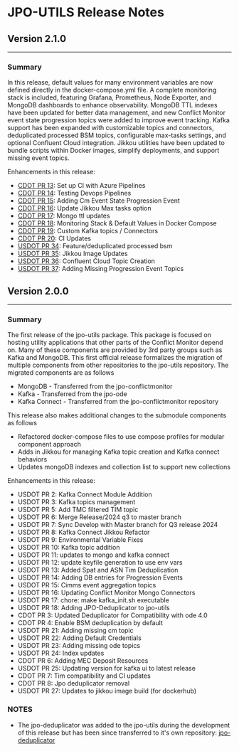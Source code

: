 # JPO-UTILS Release Notes

## Version 2.1.0
----------------------------------------
### **Summary**
In this release, default values for many environment variables are now defined directly in the docker-compose.yml file. A complete monitoring stack is included, featuring Grafana, 
Prometheus, Node Exporter, and MongoDB dashboards to enhance observability. MongoDB TTL indexes have been updated for better data management, and new Conflict Monitor event state 
progression topics were added to improve event tracking. Kafka support has been expanded with customizable topics and connectors, deduplicated processed BSM topics, configurable 
max-tasks settings, and optional Confluent Cloud integration. Jikkou utilities have been updated to bundle scripts within Docker images, simplify deployments, and support missing 
event topics.

Enhancements in this release:
- [CDOT PR 13](https://github.com/CDOT-CV/jpo-utils/pull/13): Set up CI with Azure Pipelines
- [CDOT PR 14](https://github.com/CDOT-CV/jpo-utils/pull/14): Testing Devops Pipelines
- [CDOT PR 15](https://github.com/CDOT-CV/jpo-utils/pull/15): Adding Cm Event State Progression Event
- [CDOT PR 16](https://github.com/CDOT-CV/jpo-utils/pull/16): Update Jikkou Max tasks option
- [CDOT PR 17](https://github.com/CDOT-CV/jpo-utils/pull/17): Mongo ttl updates
- [CDOT PR 18](https://github.com/CDOT-CV/jpo-utils/pull/18): Monitoring Stack & Default Values in Docker Compose
- [CDOT PR 19](https://github.com/CDOT-CV/jpo-utils/pull/19): Custom Kafka topics / Connectors
- [CDOT PR 20](https://github.com/CDOT-CV/jpo-utils/pull/20): CI Updates
- [USDOT PR 34](https://github.com/usdot-jpo-ode/jpo-utils/pull/34): Feature/deduplicated processed bsm
- [USDOT PR 35](https://github.com/usdot-jpo-ode/jpo-utils/pull/35): Jikkou Image Updates
- [USDOT PR 36](https://github.com/usdot-jpo-ode/jpo-utils/pull/36): Confluent Cloud Topic Creation
- [USDOT PR 37](https://github.com/usdot-jpo-ode/jpo-utils/pull/37): Adding Missing Progression Event Topics


## Version 2.0.0
----------------------------------------
### **Summary**
The first release of the jpo-utils package. This package is focused on hosting utility applications that other parts of the Conflict Monitor depend on. Many of these components are provided by 3rd party groups such as Kafka and MongoDB. This first official release formalizes the migration of multiple components from other repositories to the jpo-utils repository. The migrated components are as follows
- MongoDB - Transferred from the jpo-conflictmonitor
- Kafka - Transferred from the jpo-ode
- Kafka Connect - Transferred from the jpo-conflictmonitor repository

This release also makes additional changes to the submodule components as follows
- Refactored docker-compose files to use compose profiles for modular component approach
- Adds in Jikkou for managing Kafka topic creation and Kafka connect behaviors
- Updates mongoDB indexes and collection list to support new collections

Enhancements in this release:
- USDOT PR 2: Kafka Connect Module Addition
- USDOT PR 3: Kafka topics management
- USDOT PR 5: Add TMC filtered TIM topic
- USDOT PR 6: Merge Release/2024 q3 to master branch
- USDOT PR 7: Sync Develop with Master branch for Q3 release 2024
- USDOT PR 8: Kafka Connect Jikkou Refactor
- USDOT PR 9: Environmental Variable Fixes
- USDOT PR 10: Kafka topic addition
- USDOT PR 11: updates to mongo and kafka connect
- USDOT PR 12: update keyfile generation to use env vars
- USDOT PR 13: Added Spat and ASN Tim Deduplication
- USDOT PR 14: Adding DB entries for Progression Events
- USDOT PR 15: Cimms event aggregation topics
- USDOT PR 16: Updating Conflict Monitor Mongo Connectors
- USDOT PR 17: chore: make kafka_init.sh executable
- USDOT PR 18: Adding JPO-Deduplicator to jpo-utils
- CDOT PR 3: Updated Deduplicator for Compatibility with ode 4.0
- CDOT PR 4: Enable BSM deduplication by default
- USDOT PR 21: Adding missing cm topic
- USDOT PR 22: Adding Default Credentials
- USDOT PR 23: Adding missing ode topics
- USDOT PR 24: Index updates
- CDOT PR 6: Adding MEC Deposit Resources
- USDOT PR 25: Updating version for kafka ui to latest release
- CDOT PR 7: Tim compatibility and CI updates
- CDOT PR 8: Jpo deduplicator removal
- USDOT PR 27: Updates to jikkou image build (for dockerhub)


### **NOTES**
- The jpo-deduplicator was added to the jpo-utils during the development of this release but has been since transferred to it's own repository: [jpo-deduplicator](https://github.com/usdot-jpo-ode/jpo-deduplicator)
